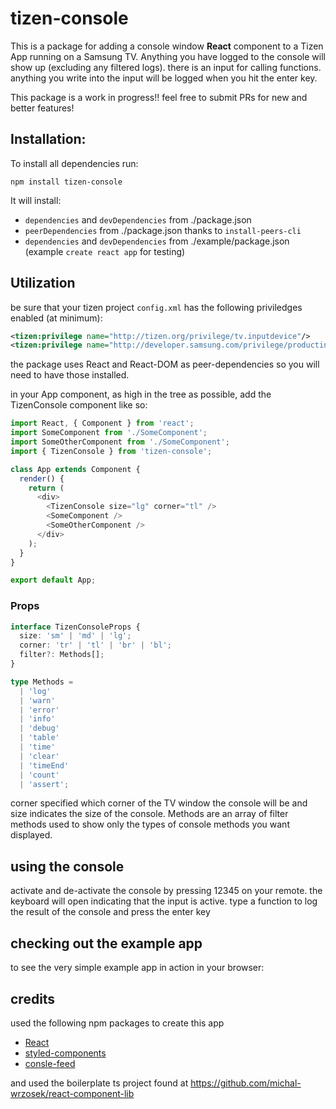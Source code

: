 # tizen-console

This is a package for adding a console window **React** component to a Tizen App running on a Samsung TV. Anything you have logged to the console will show up (excluding any filtered logs). there is an input for calling functions. anything you write into the input will be logged when you hit the enter key.

This package is a work in progress!! feel free to submit PRs for new and better features!

## Installation:

To install all dependencies run:

```
npm install tizen-console
```

It will install:

- `dependencies` and `devDependencies` from ./package.json
- `peerDependencies` from ./package.json thanks to `install-peers-cli`
- `dependencies` and `devDependencies` from ./example/package.json (example `create react app` for testing)

## Utilization

be sure that your tizen project `config.xml` has the following priviledges enabled (at minimum):

```xml
<tizen:privilege name="http://tizen.org/privilege/tv.inputdevice"/>
<tizen:privilege name="http://developer.samsung.com/privilege/productinfo"/>
```

the package uses React and React-DOM as peer-dependencies so you will need to have those installed.

in your App component, as high in the tree as possible, add the TizenConsole component like so:

```js
import React, { Component } from 'react';
import SomeComponent from './SomeComponent';
import SomeOtherComponent from './SomeComponent';
import { TizenConsole } from 'tizen-console';

class App extends Component {
  render() {
    return (
      <div>
        <TizenConsole size="lg" corner="tl" />
        <SomeComponent />
        <SomeOtherComponent />
      </div>
    );
  }
}

export default App;
```

### Props

```ts
interface TizenConsoleProps {
  size: 'sm' | 'md' | 'lg';
  corner: 'tr' | 'tl' | 'br' | 'bl';
  filter?: Methods[];
}

type Methods =
  | 'log'
  | 'warn'
  | 'error'
  | 'info'
  | 'debug'
  | 'table'
  | 'time'
  | 'clear'
  | 'timeEnd'
  | 'count'
  | 'assert';
```

corner specified which corner of the TV window the console will be and size indicates the size of the console. Methods are an array of filter methods used to show only the types of console methods you want displayed.

## using the console

activate and de-activate the console by pressing 12345 on your remote.
the keyboard will open indicating that the input is active. type a function to log the result of the console and press the enter key

## checking out the example app

to see the very simple example app in action in your browser:

## credits

used the following npm packages to create this app

- [React](https://reactjs.org/)
- [styled-components](https://styled-components.com/)
- [consle-feed](https://github.com/samdenty/console-feed)

and used the boilerplate ts project found at https://github.com/michal-wrzosek/react-component-lib
